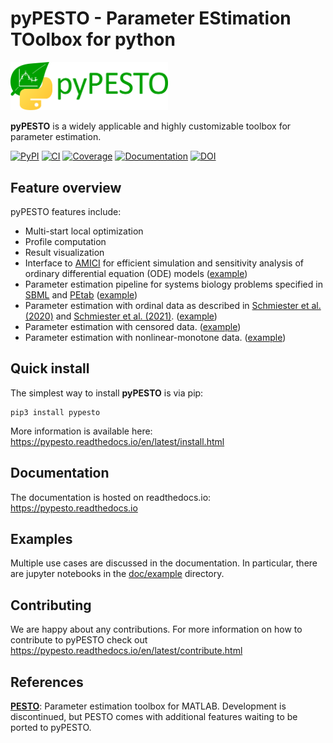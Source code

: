 # pyPESTO - Parameter EStimation TOolbox for python

<img src="https://raw.githubusercontent.com/ICB-DCM/pyPESTO/master/doc/logo/logo_wordmark.png" width="50%" alt="pyPESTO logo"/>

**pyPESTO** is a widely applicable and highly customizable toolbox for
parameter estimation.

[![PyPI](https://badge.fury.io/py/pypesto.svg)](https://badge.fury.io/py/pypesto)
[![CI](https://github.com/ICB-DCM/pyPESTO/workflows/CI/badge.svg)](https://github.com/ICB-DCM/pyPESTO/actions)
[![Coverage](https://codecov.io/gh/ICB-DCM/pyPESTO/branch/master/graph/badge.svg)](https://codecov.io/gh/ICB-DCM/pyPESTO)
[![Documentation](https://readthedocs.org/projects/pypesto/badge/?version=latest)](https://pypesto.readthedocs.io)
[![DOI](https://zenodo.org/badge/DOI/10.5281/zenodo.2553546.svg)](https://doi.org/10.5281/zenodo.2553546)

## Feature overview

pyPESTO features include:

* Multi-start local optimization
* Profile computation
* Result visualization
* Interface to [AMICI](https://github.com/AMICI-dev/AMICI/) for efficient
  simulation and sensitivity analysis of ordinary differential equation (ODE)
  models
  ([example](https://github.com/ICB-DCM/pyPESTO/blob/main/doc/example/amici_import.ipynb))
* Parameter estimation pipeline for systems biology problems specified in
  [SBML](http://sbml.org/) and [PEtab](https://github.com/PEtab-dev/PEtab)
  ([example](https://github.com/ICB-DCM/pyPESTO/blob/master/doc/example/petab_import.ipynb))
* Parameter estimation with ordinal data as described in
  [Schmiester et al. (2020)](https://doi.org/10.1007/s00285-020-01522-w) and
  [Schmiester et al. (2021)](https://doi.org/10.1093/bioinformatics/btab512).
  ([example](https://github.com/ICB-DCM/pyPESTO/blob/master/doc/example/example_ordinal.ipynb))
* Parameter estimation with censored data. ([example](https://github.com/ICB-DCM/pyPESTO/blob/master/doc/example/example_censored.ipynb))
* Parameter estimation with nonlinear-monotone data. ([example](https://github.com/ICB-DCM/pyPESTO/blob/master/doc/example/example_nonlinear_monotone.ipynb))

## Quick install

The simplest way to install **pyPESTO** is via pip:

```shell
pip3 install pypesto
```

More information is available here:
https://pypesto.readthedocs.io/en/latest/install.html

## Documentation

The documentation is hosted on readthedocs.io:
<https://pypesto.readthedocs.io>

## Examples

Multiple use cases are discussed in the documentation. In particular, there are
jupyter notebooks in the [doc/example](doc/example) directory.

## Contributing

We are happy about any contributions. For more information on how to contribute
to pyPESTO check out
<https://pypesto.readthedocs.io/en/latest/contribute.html>

## References

[**PESTO**](https://github.com/ICB-DCM/PESTO/):
Parameter estimation toolbox for MATLAB. Development is discontinued, but PESTO
comes with additional features waiting to be ported to pyPESTO.
